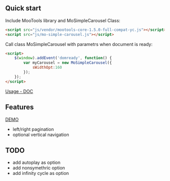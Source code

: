 ## Quick start
Include MooTools library and MoSimpleCarousel Class:
```html
<script src="js/vendor/mootools-core-1.5.0-full-compat-yc.js"></script>
<script src="js/mo-simple-carousel.js"></script>
```

Call class MoSimpleCarousel with parametrs when document is ready:
```html
<script>
	$(window).addEvent('domready', function() {
		var myCarousel = new MoSimpleCarousel({
			sWidthOpt:160
		});
	});
</script>
```
[Usage - DOC](usage.md)

## Features
[DEMO](http://webmastertips.pl/mosimplecarousel/index.html)

- left/right pagination
- optional vertical navigation

## TODO
- add autoplay as option
- add nonsymethric option
- add infinity cycle as option